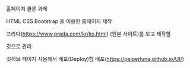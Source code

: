 홈페이지 클론 과제

HTML CSS Bootstrap 을 이용한 홈페이지 제작

프라다(https://www.prada.com/kr/ko.html) (원본 사이트)를 보고 제작함

깃으로 관리

깃허브 페이지 사용해서 배포(Deploy)함
배포(https://peiperluna.github.io/UI/)
